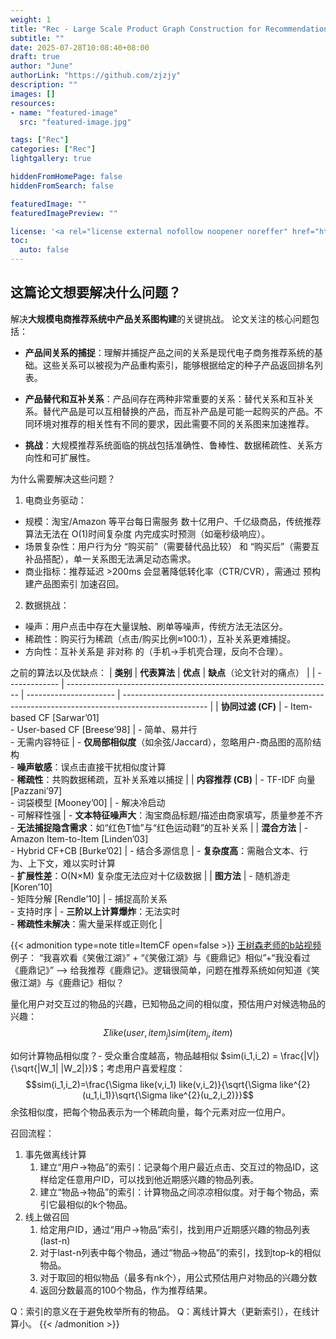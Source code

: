 ```yaml
---
weight: 1
title: "Rec - Large Scale Product Graph Construction for Recommendation in E-commerce"
subtitle: ""
date: 2025-07-28T10:08:40+08:00
draft: true
author: "June"
authorLink: "https://github.com/zjzjy"
description: ""
images: []
resources:
- name: "featured-image"
  src: "featured-image.jpg"

tags: ["Rec"]
categories: ["Rec"]
lightgallery: true

hiddenFromHomePage: false
hiddenFromSearch: false

featuredImage: ""
featuredImagePreview: ""

license: '<a rel="license external nofollow noopener noreffer" href="https://creativecommons.org/licenses/by-nc/4.0/" target="_blank">CC BY-NC 4.0</a>'
toc:
  auto: false
---
```


## 这篇论文想要解决什么问题？
解决**大规模电商推荐系统中产品关系图构建**的关键挑战。
论文关注的核心问题包括：

- **产品间关系的捕捉**：理解并捕捉产品之间的关系是现代电子商务推荐系统的基础。这些关系可以被视为产品重构索引，能够根据给定的种子产品返回排名列表。

- **产品替代和互补关系**：产品间存在两种非常重要的关系：替代关系和互补关系。替代产品是可以互相替换的产品，而互补产品是可能一起购买的产品。不同环境对推荐的相关性有不同的要求，因此需要不同的关系图来加速推荐。

- **挑战**：大规模推荐系统面临的挑战包括准确性、鲁棒性、数据稀疏性、关系方向性和可扩展性。

为什么需要解决这些问题？
1. 电商业务驱动：
  - 规模：淘宝/Amazon 等平台每日需服务 数十亿用户、千亿级商品，传统推荐算法无法在 O(1)时间复杂度 内完成实时预测（如毫秒级响应）。
  - 场景复杂性：用户行为分 “购买前”（需要替代品比较） 和 “购买后”（需要互补品搭配），单一关系图无法满足动态需求。
  - 商业指标：推荐延迟 >200ms 会显著降低转化率（CTR/CVR），需通过 预构建产品图索引 加速召回。
2. 数据挑战：
  - 噪声：用户点击中存在大量误触、刷单等噪声，传统方法无法区分。
  - 稀疏性：购买行为稀疏（点击/购买比例≈100:1），互补关系更难捕捉。
  - 方向性：互补关系是 非对称 的（手机→手机壳合理，反向不合理）。

之前的算法以及优缺点：
| **类别**        | **代表算法**                                                           | **优点**                 | **缺点**（论文针对的痛点）                                                                                     |
| ------------- | ------------------------------------------------------------------ | ---------------------- | --------------------------------------------------------------------------------------------------- |
| **协同过滤 (CF)** | - Item-based CF  \[Sarwar’01]  <br> - User-based CF \[Breese’98]   | - 简单、易并行 <br> - 无需内容特征 | - **仅局部相似度**（如余弦/Jaccard），忽略用户-商品图的高阶结构 <br> - **噪声敏感**：误点击直接干扰相似度计算 <br> - **稀疏性**：共购数据稀疏，互补关系难以捕捉 |
| **内容推荐 (CB)** | - TF-IDF 向量 \[Pazzani’97] <br> - 词袋模型 \[Mooney’00]                 | - 解决冷启动 <br> - 可解释性强   | - **文本特征噪声大**：淘宝商品标题/描述由商家填写，质量参差不齐 <br> - **无法捕捉隐含需求**：如“红色T恤”与“红色运动鞋”的互补关系                        |
| **混合方法**      | - Amazon Item-to-Item \[Linden’03] <br> - Hybrid CF+CB \[Burke’02] | - 结合多源信息               | - **复杂度高**：需融合文本、行为、上下文，难以实时计算 <br> - **扩展性差**：O(N×M) 复杂度无法应对十亿级数据                                  |
| **图方法**       | - 随机游走 \[Koren’10] <br> - 矩阵分解 \[Rendle’10]                        | - 捕捉高阶关系 <br> - 支持时序   | - **三阶以上计算爆炸**：无法实时 <br> - **稀疏性未解决**：需大量采样或正则化                                                     |

{{< admonition type=note title=ItemCF open=false >}}
[王树森老师的b站视频](https://www.bilibili.com/video/BV1mA4y1Q7RN/?spm_id_from=333.337.search-card.all.click&vd_source=dcd6c275fe4ed979bb96cd340654e13c)
例子： “我喜欢看《笑傲江湖》” + “《笑傲江湖》与《鹿鼎记》相似”+“我没看过《鹿鼎记》” ——> 给我推荐《鹿鼎记》。逻辑很简单，问题在推荐系统如何知道《笑傲江湖》与《鹿鼎记》相似？

量化用户对交互过的物品的兴趣，已知物品之间的相似度，预估用户对候选物品的兴趣：$$\Sigma like(user,item_{j}) sim(item_{j},item)$$

如何计算物品相似度？- 受众重合度越高，物品越相似 $sim(i_1,i_2) = \frac{|V|}{\sqrt{|W_1| |W_2|}}$；考虑用户喜爱程度：$$sim(i_1,i_2)=\frac{\Sigma like(v,i_1) like(v,i_2)}{\sqrt{\Sigma like^{2}(u_1,i_1)}\sqrt{\Sigma like^{2}(u_2,i_2)}}$$余弦相似度，把每个物品表示为一个稀疏向量，每个元素对应一位用户。

召回流程：
1. 事先做离线计算
   1. 建立“用户->物品”的索引：记录每个用户最近点击、交互过的物品ID，这样给定任意用户ID，可以找到他近期感兴趣的物品列表。
   2. 建立“物品->物品”的索引：计算物品之间凉凉相似度。对于每个物品，索引它最相似的k个物品。
2. 线上做召回
   1. 给定用户ID，通过“用户->物品”索引，找到用户近期感兴趣的物品列表(last-n)
   2. 对于last-n列表中每个物品，通过“物品->物品”的索引，找到top-k的相似物品。
   3. 对于取回的相似物品（最多有nk个），用公式预估用户对物品的兴趣分数
   4. 返回分数最高的100个物品，作为推荐结果。

Q：索引的意义在于避免枚举所有的物品。
Q：离线计算大（更新索引），在线计算小。
{{< /admonition >}}

